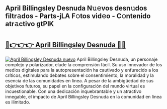 ## April Billingsley Desnuda N𝚞𝚎vos desn𝚞dos filtr𝚊dos - Parts-jLA F𝚘tos vid𝚎o - C𝚘ntenido atr𝚊ctivo gtPlK

# <h2><a href="http://mbbi3uv.tromn.icu/?c=April+Billingsley+Desnuda">🔗👉👉👉 April Billingsley Desnuda 🔗🔗</a></h2>

[![April Billingsley Desnuda nuevo](https://i.imgur.com/pEAQMta.gif)](http://mbbi3uv.tromn.icu/?c=April+Billingsley+Desnuda)
April Billingsley Desnuda, un personaje complejo y polarizador, elude la comprensión fácil. Su uso innovador de los medios digitales para la autopresentación ha cautivado y enfurecido a los críticos, estimulando debates sobre el consentimiento, la moralidad y la esencia de las comunidades en línea. A pesar de la ambigüedad de sus objetivos futuros, su papel en la configuración del mundo virtual es incuestionable. Con una dedicación inquebrantable y un atractivo innegable, el impacto de April Billingsley Desnuda en la comunidad en línea es ilimitado.
